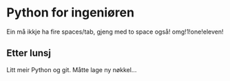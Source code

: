 # Python for ingeniøren

Ein må ikkje ha fire spaces/tab, gjeng med to space også! omg!1!one!eleven!

## Etter lunsj

Litt meir Python og git. Måtte lage ny nøkkel...